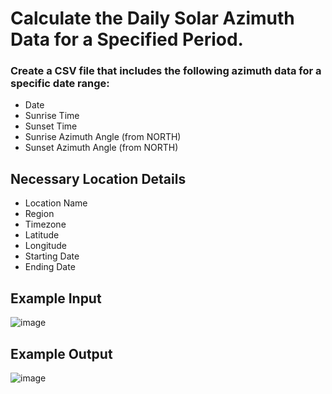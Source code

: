 # Calculate the Daily Solar Azimuth Data for a Specified Period.
### Create a CSV file that includes the following azimuth data for a specific date range:
- Date
- Sunrise Time
- Sunset Time
- Sunrise Azimuth Angle (from NORTH)
- Sunset Azimuth Angle (from NORTH)

## Necessary Location Details
- Location Name
- Region
- Timezone
- Latitude
- Longitude
- Starting Date
- Ending Date

## Example Input
![image](https://github.com/jmurrah/azimuth/assets/110310485/ad899aae-7122-4148-a14b-ccb06a175ea8)

## Example Output
![image](https://github.com/jmurrah/azimuth/assets/110310485/0acb4b6b-b796-47ff-977e-64a15eb8b17b)

